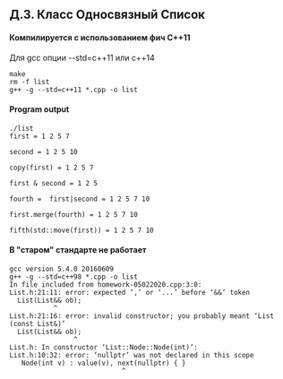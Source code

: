 ## Д.З. Класс Односвязный Список

#### Компилируется с использованием фич С++11
Для gcc опции --std=c++11 или c++14

	make
	rm -f list
	g++ -g --std=c++11 *.cpp -o list


#### Program output

	./list
	first = 1 2 5 7

	second = 1 2 5 10

	copy(first) = 1 2 5 7

	first & second = 1 2 5

	fourth =  first|second = 1 2 5 7 10

	first.merge(fourth) = 1 2 5 7 10

	fifth(std::move(first)) = 1 2 5 7 10


#### В "старом" стандарте не работает 

	gcc version 5.4.0 20160609
	g++ -g --std=c++98 *.cpp -o list
	In file included from homework-05022020.cpp:3:0:
	List.h:21:11: error: expected ‘,’ or ‘...’ before ‘&&’ token
	  List(List&& ob);
			   ^
	List.h:21:16: error: invalid constructor; you probably meant ‘List (const List&)’
	  List(List&& ob);
					^
	List.h: In constructor ‘List::Node::Node(int)’:
	List.h:10:32: error: ‘nullptr’ was not declared in this scope
	   Node(int v) : value(v), next(nullptr) { }
                                ^

